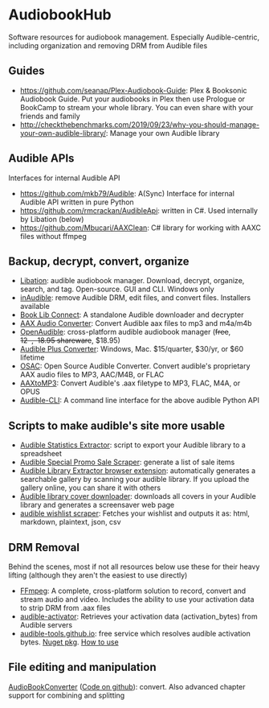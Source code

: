 # AudiobookHub
Software resources for audiobook management. Especially Audible-centric, including organization and removing DRM from Audible files

## Guides
* https://github.com/seanap/Plex-Audiobook-Guide: Plex & Booksonic Audiobook Guide. Put your audiobooks in Plex then use Prologue or BookCamp to stream your whole library. You can even share with your friends and family
* http://checkthebenchmarks.com/2019/09/23/why-you-should-manage-your-own-audible-library/: Manage your own Audible library

## Audible APIs

Interfaces for internal Audible API

* https://github.com/mkb79/Audible: A(Sync) Interface for internal Audible API written in pure Python
* https://github.com/rmcrackan/AudibleApi: written in C#. Used internally by Libation (below)
* https://github.com/Mbucari/AAXClean: C# library for working with AAXC files without ffmpeg

## Backup, decrypt, convert, organize

* [Libation](https://github.com/rmcrackan/Libation): audible audiobook manager. Download, decrypt, organize, search, and tag. Open-source. GUI and CLI. Windows only
* [inAudible](https://github.com/rmcrackan/inAudible): remove Audible DRM, edit files, and convert files. Installers available
* [Book Lib Connect](https://github.com/audiamus/BookLibConnect): A standalone Audible downloader and decrypter
* [AAX Audio Converter](https://github.com/audiamus/AaxAudioConverter): Convert Audible aax files to mp3 and m4a/m4b
* [OpenAudible](https://openaudible.org/): cross-platform audible audiobook manager (~~free~~, ~~$12~~, ~~$18.95 shareware~~, $18.95)
* [Audible Plus Converter](https://www.z3kit.com/audorplus/): Windows, Mac. $15/quarter, $30/yr, or $60 lifetime
* [OSAC](https://github.com/adrifcastr/OSAC): Open Source Audible Converter. Convert audible's proprietary AAX audio files to MP3, AAC/M4B, or FLAC
* [AAXtoMP3](https://github.com/KrumpetPirate/AAXtoMP3): Convert Audible's .aax filetype to MP3, FLAC, M4A, or OPUS
* [Audible-CLI](https://github.com/mkb79/audible-cli): A command line interface for the above audible Python API

## Scripts to make audible's site more usable

* [Audible Statistics Extractor](https://www.themodernnomad.com/audible-statistics-extractor/): script to export your Audible library to a spreadsheet
* [Audible Special Promo Sale Scraper](https://github.com/joonaspaakko/audible-special-promo-sale-scraper): generate a list of sale items
* [Audible Library Extractor browser extension](https://github.com/joonaspaakko/audible-library-extractor/): automatically generates a searchable gallery by scanning your audible library. If you upload the gallery online, you can share it with others
* [Audible library cover downloader](https://github.com/joonaspaakko/audible-library-cover-downloader): downloads all covers in your Audible library and generates a screensaver web page
* [audible wishlist scraper](https://github.com/joonaspaakko/audible-wishlist-scraper): Fetches your wishlist and outputs it as: html, markdown, plaintext, json, csv

## DRM Removal

Behind the scenes, most if not all resources below use these for their heavy lifting (although they aren't the easiest to use directly)

* [FFmpeg](https://ffmpeg.org/ffmpeg-all.html#Audible-AAX): A complete, cross-platform solution to record, convert and stream audio and video. Includes the ability to use your activation data to strip DRM from .aax files
* [audible-activator](https://github.com/inAudible-NG/audible-activator): Retrieves your activation data (activation_bytes) from Audible servers
* [audible-tools.github.io](https://audible-tools.github.io): free service which resolves audible activation bytes. [Nuget pkg](https://www.nuget.org/packages/Aax.Activation.ApiClient/1.0.0). [How to use](https://github.com/JKamsker/OSAC/blob/master/OSAC/MainWindow.xaml.cs#L172)

## File editing and manipulation
[AudioBookConverter](https://www.recoupler.com/products/audiobookconverter) ([Code on github](https://github.com/yermak/AudioBookConverter)): convert. Also advanced chapter support for combining and splitting
